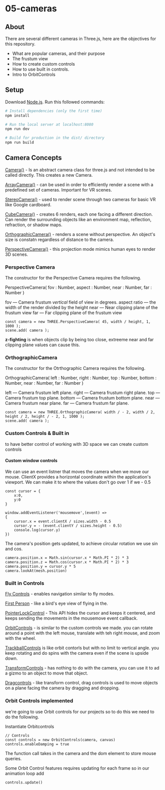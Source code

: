 # 05-cameras

## About
There are several different cameras in Three.js, here are the objectives for this repository.
- What are popular cameras, and their purpose
- The frustum view
- How to create custom controls
- How to use built in controls.
- Intro to OrbitControls

## Setup
Download [Node.js](https://nodejs.org/en/download/).
Run this followed commands:

``` bash
# Install dependencies (only the first time)
npm install

# Run the local server at localhost:8080
npm run dev

# Build for production in the dist/ directory
npm run build
```

## Camera Concepts

[Camera()](https://threejs.org/docs/#api/en/cameras/Camera) - Is an abstract camera class for three.js and not intended to be called directly. This creates a new Camera.

[ArrayCamera()](https://threejs.org/docs/#api/en/cameras/ArrayCamera) - can be used in order to efficiently render a scene with a predefined set of cameras. Important for VR scenes. 

[StereoCamera()](https://threejs.org/docs/#api/en/cameras/StereoCamera) - used to render scene through two cameras for basic VR like Google cardboard.

[CubeCamera()](https://threejs.org/docs/#api/en/cameras/CubeCamera) - creates 6 renders, each one facing a different direction. Can render the surrounding objects like an environment map, reflection, refraction, or shadow maps.

[OrthographicCamera()](https://threejs.org/docs/#api/en/cameras/OrthographicCamera) - renders a scene without perspective. An object's size is constatn regardless of distance to the camera.

[PerspectiveCamera()](https://threejs.org/docs/#api/en/cameras/PerspectiveCamera) - this projection mode mimics human eyes to render 3D scenes. 

### Perspective Camera
The constructor for the Perspective Camera requires the following.

PerspectiveCamera( fov : Number, aspect : Number, near : Number, far : Number )

fov — Camera frustum *vertical* field of view in degrees.
aspect ratio — the width of the render divided by the height
near — Near clipping plane of the frustum view
far — Far clipping plane of the frustum view

```
const camera = new THREE.PerspectiveCamera( 45, width / height, 1, 1000 );
scene.add( camera );
```

**z-fighting** is when objects clip by being too close, extreeme near and far clipping plane values can cause this.

### OrthographicCamera
The constructor for the Otrthographic Camera requires the following.

OrthographicCamera( left : Number, right : Number, top : Number, bottom : Number, near : Number, far : Number )

left — Camera frustum left plane.
right — Camera frustum right plane.
top — Camera frustum top plane.
bottom — Camera frustum bottom plane.
near — Camera frustum near plane.
far — Camera frustum far plane.

```
const camera = new THREE.OrthographicCamera( width / - 2, width / 2, height / 2, height / - 2, 1, 1000 );
scene.add( camera );
```

### Custom Controls & Built in
to have better control of working with 3D space we can create custom controls

#### Custom window controls
We can use an event listner that moves the camera when we move our mouse. ClientX provides a horizontal coordinate within the application's viewport. We can make it to where the values don't go over 1 if we - 0.5

```
const cursor = {
    x:0,
    y:0
}

window.addEventListener('mousemove',(event) => 
{
    cursor.x = event.clientX / sizes.width - 0.5
    cursor.y = - (event.clientY / sizes.height - 0.5)
    console.log(cursor.y)
})
```

The camera's position gets updated, to achieve circular rotation we use sin and cos.

```
camera.position.x = Math.sin(cursor.x * Math.PI * 2) * 3
camera.position.z = Math.cos(cursor.x * Math.PI * 2) * 3
camera.position.y = cursor.y * 5
camera.lookAt(mesh.position)
```

### Built in Controls
[Fly Controls](https://threejs.org/docs/#examples/en/controls/FlyControls) - enables navigation similar to fly modes.

[First Person](https://threejs.org/docs/#examples/en/controls/FirstPersonControls) - like a bird's eye view of flying in the.

[PointerLockControl](https://threejs.org/docs/#examples/en/controls/PointerLockControls) - This API hides the cursor and keeps it centered, and keeps sending the movements in the mousemove event callback.

[OrbitControls](https://threejs.org/docs/#examples/en/controls/OrbitControls) - is similar to the custom controls we made. you can rotate around a point with the left mouse, translate with teh right mouse, and zoom with the wheel.

[TrackballControls](https://threejs.org/docs/#examples/en/controls/TrackballControls) is like orbit contorls but with no limit to vertical angle. you keep rotating and do spins with the camera even if the scene is upside down.

[TransformControls](https://threejs.org/docs/#examples/en/controls/TransformControls) - has nothing to do with the camera, you can use it to ad a gizmo to an object to move that object.

[Dragcontrols](https://threejs.org/docs/#examples/en/controls/DragControls) - like transform control, drag controls is used to move objects on a plane facing the camera by dragging and dropping.

### Orbit Controls implemented
we're going to use Orbit controls for our projects so to do this we need to do the following.

Instantiate Orbitcontrols
```
// Controls
const controls = new OrbitControls(camera, canvas)
controls.enableDamping = true
```
The function call takes in the camera and the dom element to store mouse queries.

Some Orbit Control features requires updating for each frame so in our animation loop add
```
controls.update()
```